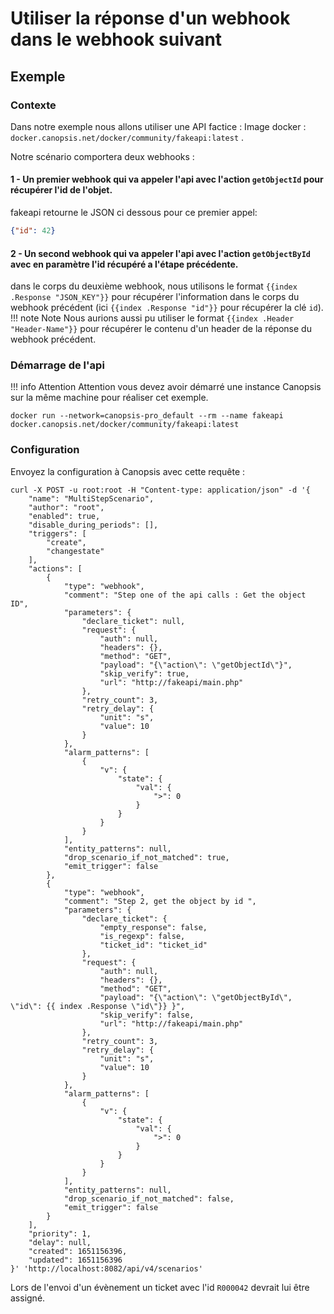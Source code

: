 # Utiliser la réponse d'un webhook dans le webhook suivant

## Exemple

### Contexte

Dans notre exemple nous allons utiliser une API factice : Image docker : `docker.canopsis.net/docker/community/fakeapi:latest` .

Notre scénario comportera deux webhooks :

#### 1 - Un premier webhook qui va appeler l'api avec l'action `getObjectId` pour récupérer l'id de l'objet.

fakeapi retourne le JSON ci dessous pour ce premier appel:
```json
{"id": 42}
```
#### 2 - Un second webhook qui va appeler l'api avec l'action `getObjectById` avec en paramètre l'id récupéré a l'étape précédente.

dans le corps du deuxième webhook, nous utilisons le format `{{index .Response "JSON_KEY"}}` pour récupérer l'information dans le corps du webhook précédent (ici `{{index .Response "id"}}` pour récupérer la clé `id`).
!!! note Note
	Nous aurions aussi pu utiliser le format `{{index .Header "Header-Name"}}` pour récupérer le contenu d'un header de la réponse du webhook précédent.

### Démarrage de l'api

!!! info Attention
	Attention vous devez avoir démarré une instance Canopsis sur la même machine pour réaliser cet exemple.

```
docker run --network=canopsis-pro_default --rm --name fakeapi docker.canopsis.net/docker/community/fakeapi:latest
```

### Configuration

Envoyez la configuration à Canopsis avec cette requête :
```
curl -X POST -u root:root -H "Content-type: application/json" -d '{
	"name": "MultiStepScenario",
	"author": "root",
	"enabled": true,
	"disable_during_periods": [],
	"triggers": [
		"create",
		"changestate"
	],
	"actions": [
		{
			"type": "webhook",
			"comment": "Step one of the api calls : Get the object ID",
			"parameters": {
				"declare_ticket": null,
				"request": {
					"auth": null,
					"headers": {},
					"method": "GET",
					"payload": "{\"action\": \"getObjectId\"}",
					"skip_verify": true,
					"url": "http://fakeapi/main.php"
				},
				"retry_count": 3,
				"retry_delay": {
					"unit": "s",
					"value": 10
				}
			},
			"alarm_patterns": [
				{
					"v": {
						"state": {
							"val": {
								">": 0
							}
						}
					}
				}
			],
			"entity_patterns": null,
			"drop_scenario_if_not_matched": true,
			"emit_trigger": false
		},
		{
			"type": "webhook",
			"comment": "Step 2, get the object by id ",
			"parameters": {
				"declare_ticket": {
					"empty_response": false,
					"is_regexp": false,
					"ticket_id": "ticket_id"
				},
				"request": {
					"auth": null,
					"headers": {},
					"method": "GET",
					"payload": "{\"action\": \"getObjectById\", \"id\": {{ index .Response \"id\"}} }",
					"skip_verify": false,
					"url": "http://fakeapi/main.php"
				},
				"retry_count": 3,
				"retry_delay": {
					"unit": "s",
					"value": 10
				}
			},
			"alarm_patterns": [
				{
					"v": {
						"state": {
							"val": {
								">": 0
							}
						}
					}
				}
			],
			"entity_patterns": null,
			"drop_scenario_if_not_matched": false,
			"emit_trigger": false
		}
	],
	"priority": 1,
	"delay": null,
	"created": 1651156396,
	"updated": 1651156396
}' 'http://localhost:8082/api/v4/scenarios'
```

Lors de l'envoi d'un évènement un ticket avec l'id `R000042` devrait lui être assigné. 
